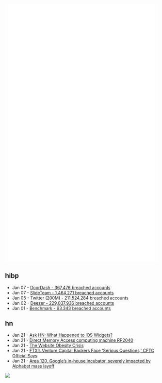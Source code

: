 ![Metrics](https://raw.githubusercontent.com/phixion/phixion/master/metrics.svg)

## hibp

<!--
for https://github.com/phixion/phixion/blob/main/.github/workflows/feeds.yml
-->
<!--START_SECTION:haveibeenpwnd-->
- Jan 07 - [DoorDash - 367,476 breached accounts](https://haveibeenpwned.com/PwnedWebsites#DoorDash)
- Jan 07 - [SlideTeam - 1,464,271 breached accounts](https://haveibeenpwned.com/PwnedWebsites#SlideTeam)
- Jan 05 - [Twitter (200M) - 211,524,284 breached accounts](https://haveibeenpwned.com/PwnedWebsites#Twitter200M)
- Jan 02 - [Deezer - 229,037,936 breached accounts](https://haveibeenpwned.com/PwnedWebsites#Deezer)
- Jan 01 - [Benchmark - 93,343 breached accounts](https://haveibeenpwned.com/PwnedWebsites#Benchmark)
<!--END_SECTION:haveibeenpwnd-->

## hn

<!--
for https://github.com/phixion/phixion/blob/main/.github/workflows/feeds.yml
-->
<!--START_SECTION:hn-->
- Jan 21 - [Ask HN: What Happened to iOS Widgets?](https://news.ycombinator.com/item?id=34467116)
- Jan 21 - [Direct Memory Access computing machine RP2040](https://people.ece.cornell.edu/land/courses/ece4760/RP2040/C_SDK_DMA_machine/DMA_machine_rp2040.html)
- Jan 21 - [The Website Obesity Crisis](https://idlewords.com/talks/website_obesity.htm)
- Jan 21 - [FTX’s Venture Capital Backers Face ‘Serious Questions,’ CFTC Official Says](https://www.bloomberg.com/news/articles/2023-01-21/ftx-s-venture-capital-backers-face-serious-questions-cftc-official-says)
- Jan 21 - [Area 120, Google’s in-house incubator, severely impacted by Alphabet mass layoff](https://techcrunch.com/2023/01/20/area-120-googles-in-house-incubator-severely-impacted-by-alphabet-mass-layoffs/)
<!--END_SECTION:hn-->

<!--
for https://yhype.me
-->
![](https://hit.yhype.me/github/profile?user_id=13013670)
